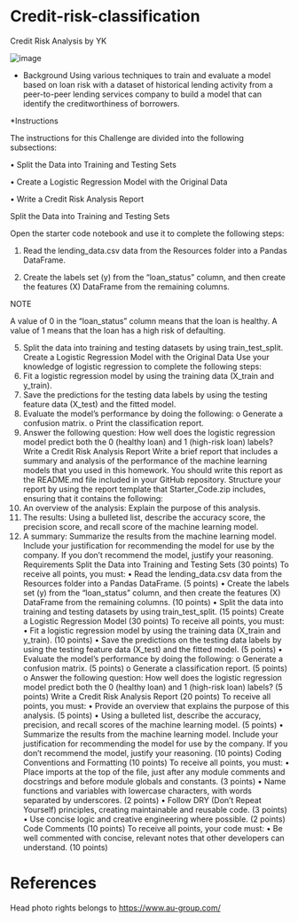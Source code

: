 # Credit-risk-classification
Credit Risk Analysis by YK

![image](https://github.com/YargKlnc/credit-risk-classification/assets/142269763/b5c1216e-3aba-4ad6-a568-9e3a766ba089)

* Background
Using various techniques to train and evaluate a model based on loan risk with a dataset of historical lending activity from a peer-to-peer lending services company to build a model that can identify the creditworthiness of borrowers.

*Instructions

The instructions for this Challenge are divided into the following subsections:

•	Split the Data into Training and Testing Sets

•	Create a Logistic Regression Model with the Original Data

•	Write a Credit Risk Analysis Report

Split the Data into Training and Testing Sets

Open the starter code notebook and use it to complete the following steps:

1.	Read the lending_data.csv data from the Resources folder into a Pandas DataFrame.
  
2.  Create the labels set (y) from the “loan_status” column, and then create the features (X) DataFrame from the remaining columns.
   
NOTE

A value of 0 in the “loan_status” column means that the loan is healthy. A value of 1 means that the loan has a high risk of defaulting.

5.	Split the data into training and testing datasets by using train_test_split.
Create a Logistic Regression Model with the Original Data
Use your knowledge of logistic regression to complete the following steps:
1.	Fit a logistic regression model by using the training data (X_train and y_train).
2.	Save the predictions for the testing data labels by using the testing feature data (X_test) and the fitted model.
3.	Evaluate the model’s performance by doing the following:
o	Generate a confusion matrix.
o	Print the classification report.
4.	Answer the following question: How well does the logistic regression model predict both the 0 (healthy loan) and 1 (high-risk loan) labels?
Write a Credit Risk Analysis Report
Write a brief report that includes a summary and analysis of the performance of the machine learning models that you used in this homework. You should write this report as the README.md file included in your GitHub repository.
Structure your report by using the report template that Starter_Code.zip includes, ensuring that it contains the following:
1.	An overview of the analysis: Explain the purpose of this analysis.
2.	The results: Using a bulleted list, describe the accuracy score, the precision score, and recall score of the machine learning model.
3.	A summary: Summarize the results from the machine learning model. Include your justification for recommending the model for use by the company. If you don’t recommend the model, justify your reasoning.
Requirements
Split the Data into Training and Testing Sets (30 points)
To receive all points, you must:
•	Read the lending_data.csv data from the Resources folder into a Pandas DataFrame. (5 points)
•	Create the labels set (y) from the “loan_status” column, and then create the features (X) DataFrame from the remaining columns. (10 points)
•	Split the data into training and testing datasets by using train_test_split. (15 points)
Create a Logistic Regression Model (30 points)
To receive all points, you must:
•	Fit a logistic regression model by using the training data (X_train and y_train). (10 points)
•	Save the predictions on the testing data labels by using the testing feature data (X_test) and the fitted model. (5 points)
•	Evaluate the model’s performance by doing the following:
o	Generate a confusion matrix. (5 points)
o	Generate a classification report. (5 points)
o	Answer the following question: How well does the logistic regression model predict both the 0 (healthy loan) and 1 (high-risk loan) labels? (5 points)
Write a Credit Risk Analysis Report (20 points)
To receive all points, you must:
•	Provide an overview that explains the purpose of this analysis. (5 points)
•	Using a bulleted list, describe the accuracy, precision, and recall scores of the machine learning model. (5 points)
•	Summarize the results from the machine learning model. Include your justification for recommending the model for use by the company. If you don’t recommend the model, justify your reasoning. (10 points)
Coding Conventions and Formatting (10 points)
To receive all points, you must:
•	Place imports at the top of the file, just after any module comments and docstrings and before module globals and constants. (3 points)
•	Name functions and variables with lowercase characters, with words separated by underscores. (2 points)
•	Follow DRY (Don’t Repeat Yourself) principles, creating maintainable and reusable code. (3 points)
•	Use concise logic and creative engineering where possible. (2 points)
Code Comments (10 points)
To receive all points, your code must:
•	Be well commented with concise, relevant notes that other developers can understand. (10 points)

# References

Head photo rights belongs to https://www.au-group.com/




